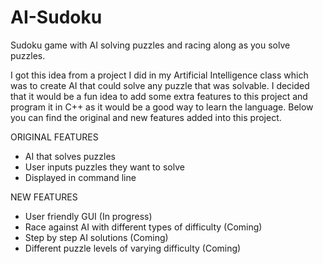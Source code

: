 # AI-Sudoku
Sudoku game with AI solving puzzles and racing along as you solve puzzles.

I got this idea from a project I did in my Artificial Intelligence class which was to create AI that could solve any puzzle that was solvable. I decided that it would be a fun idea to add some extra features to this project and program it in C++ as it would be a good way to learn the language. Below you can find the original and new features added into this project.

ORIGINAL FEATURES

- AI that solves puzzles
- User inputs puzzles they want to solve
- Displayed in command line

NEW FEATURES

- User friendly GUI (In progress)
- Race against AI with different types of difficulty (Coming)
- Step by step AI solutions (Coming)
- Different puzzle levels of varying difficulty (Coming)
